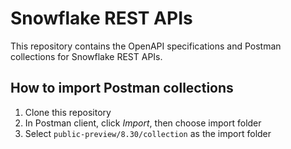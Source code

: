 # Snowflake REST APIs

This repository contains the OpenAPI specifications and Postman collections for Snowflake REST APIs.

## How to import Postman collections

1. Clone this repository
2. In Postman client, click *Import*, then choose import folder
3. Select `public-preview/8.30/collection` as the import folder